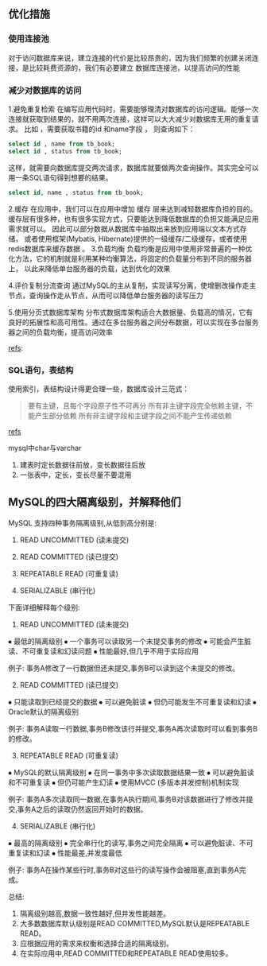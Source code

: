 ## 优化措施

### 使用连接池
对于访问数据库来说，建立连接的代价是比较昂贵的，因为我们频繁的创建关闭连接，是比较耗费资源的，我们有必要建立 数据库连接池，以提高访问的性能

### 减少对数据库的访问
1.避免重复检索
在编写应用代码时，需要能够理清对数据库的访问逻辑。能够一次连接就获取到结果的，就不用两次连接，这样可以大大减少对数据库无用的重复请求。
比如 ，需要获取书籍的id 和name字段 ， 则查询如下：
```SQL
select id , name from tb_book;
select id , status from tb_book;
```
这样，就需要向数据库提交两次请求，数据库就要做两次查询操作。其实完全可以用一条SQL语句得到想要的结果。
```SQL
select id, name , status from tb_book;
```
2.缓存
在应用中，我们可以在应用中增加 缓存 层来达到减轻数据库负担的目的。缓存层有很多种，也有很多实现方式，只要能达到降低数据库的负担又能满足应用需求就可以。
因此可以部分数据从数据库中抽取出来放到应用端以文本方式存储， 或者使用框架(Mybatis, Hibernate)提供的一级缓存/二级缓存，或者使用redis数据库来缓存数据 。
3.负载均衡
负载均衡是应用中使用非常普遍的一种优化方法，它的机制就是利用某种均衡算法，将固定的负载量分布到不同的服务器上， 以此来降低单台服务器的负载，达到优化的效果

4.评价复制分流查询
通过MySQL的主从复制，实现读写分离，使增删改操作走主节点，查询操作走从节点，从而可以降低单台服务器的读写压力

5.使用分页式数据库架构
分布式数据库架构适合大数据量、负载高的情况，它有良好的拓展性和高可用性。通过在多台服务器之间分布数据，可以实现在多台服务器之间的负载均衡，提高访问效率

[refs](https://blog.51cto.com/u_15127571/3575663): 

### SQL语句，表结构
使用索引，表结构设计得更合理一些，数据库设计三范式：
> 要有主键，且每个字段原子性不可再分
> 所有非主键字段完全依赖主键，不能产生部分依赖
> 所有非主键字段和主键字段之间不能产生传递依赖

[refs](https://www.jianshu.com/p/3e97c2a1687b)

mysql中char与varchar

1. 建表时定长数据往前放，变长数据往后放
2. 一张表中，定长，变长尽量不要混用

## MySQL的四大隔离级别，并解释他们

MySQL 支持四种事务隔离级别,从低到高分别是:

1. READ UNCOMMITTED (读未提交)

2. READ COMMITTED (读已提交)

3. REPEATABLE READ (可重复读)

4. SERIALIZABLE (串行化)

下面详细解释每个级别:

1. READ UNCOMMITTED (读未提交)

⦁ 最低的隔离级别
⦁ 一个事务可以读取另一个未提交事务的修改
⦁ 可能会产生脏读、不可重复读和幻读问题
⦁ 性能最好,但几乎不用于实际应用

例子:
事务A修改了一行数据但还未提交,事务B可以读到这个未提交的修改。

2. READ COMMITTED (读已提交)

⦁ 只能读取到已经提交的数据
⦁ 可以避免脏读
⦁ 但仍可能发生不可重复读和幻读
⦁ Oracle默认的隔离级别

例子:
事务A读取一行数据,事务B修改该行并提交,事务A再次读取时可以看到事务B的修改。

3. REPEATABLE READ (可重复读)

⦁ MySQL的默认隔离级别
⦁ 在同一事务中多次读取数据结果一致
⦁ 可以避免脏读和不可重复读
⦁ 但仍可能产生幻读
⦁ 使用MVCC (多版本并发控制)机制实现

例子:
事务A多次读取同一数据,在事务A执行期间,事务B对该数据进行了修改并提交,事务A之后的读取仍然返回开始时的数据。

4. SERIALIZABLE (串行化)

⦁ 最高的隔离级别
⦁ 完全串行化的读写,事务之间完全隔离
⦁ 可以避免脏读、不可重复读和幻读
⦁ 性能最差,并发度最低

例子:
事务A在操作某些行时,事务B对这些行的读写操作会被阻塞,直到事务A完成。

总结:

1. 隔离级别越高,数据一致性越好,但并发性能越差。
2. 大多数数据库默认级别是READ COMMITTED,MySQL默认是REPEATABLE READ。
3. 应根据应用的需求来权衡和选择合适的隔离级别。
4. 在实际应用中,READ COMMITTED和REPEATABLE READ使用较多。

